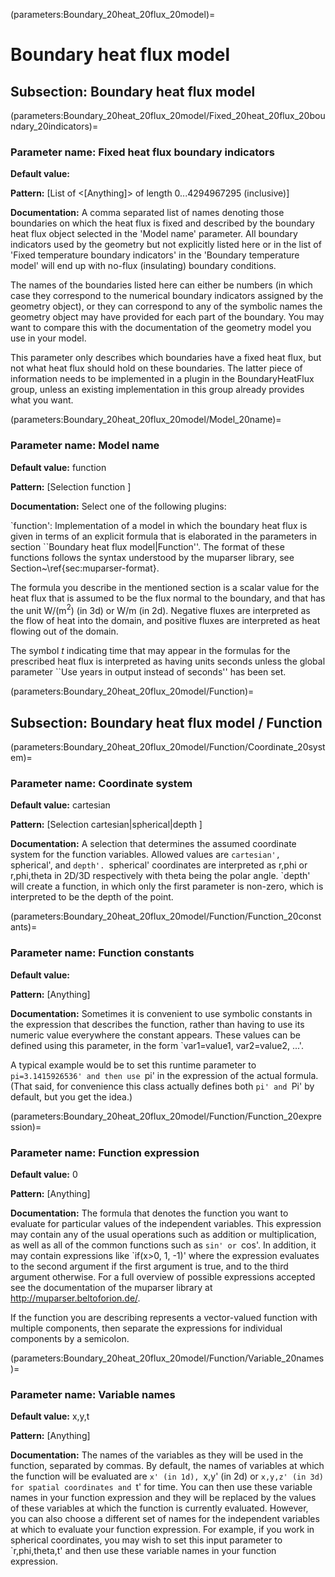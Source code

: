 (parameters:Boundary_20heat_20flux_20model)=
# Boundary heat flux model


## **Subsection:** Boundary heat flux model


(parameters:Boundary_20heat_20flux_20model/Fixed_20heat_20flux_20boundary_20indicators)=
### __Parameter name:__ Fixed heat flux boundary indicators
**Default value:**

**Pattern:** [List of <[Anything]> of length 0...4294967295 (inclusive)]

**Documentation:** A comma separated list of names denoting those boundaries on which the heat flux is fixed and described by the boundary heat flux object selected in the 'Model name' parameter. All boundary indicators used by the geometry but not explicitly listed here or in the list of 'Fixed temperature boundary indicators' in the 'Boundary temperature model' will end up with no-flux (insulating) boundary conditions.

The names of the boundaries listed here can either be numbers (in which case they correspond to the numerical boundary indicators assigned by the geometry object), or they can correspond to any of the symbolic names the geometry object may have provided for each part of the boundary. You may want to compare this with the documentation of the geometry model you use in your model.

This parameter only describes which boundaries have a fixed heat flux, but not what heat flux should hold on these boundaries. The latter piece of information needs to be implemented in a plugin in the BoundaryHeatFlux group, unless an existing implementation in this group already provides what you want.

(parameters:Boundary_20heat_20flux_20model/Model_20name)=
### __Parameter name:__ Model name
**Default value:** function

**Pattern:** [Selection function ]

**Documentation:** Select one of the following plugins:

`function': Implementation of a model in which the boundary heat flux is given in terms of an explicit formula that is elaborated in the parameters in section ``Boundary heat flux model|Function''. The format of these functions follows the syntax understood by the muparser library, see Section~\ref{sec:muparser-format}.

The formula you describe in the mentioned section is a scalar value for the heat flux that is assumed to be the flux normal to the boundary, and that has the unit W/(m$^2$) (in 3d) or W/m (in 2d). Negative fluxes are interpreted as the flow of heat into the domain, and positive fluxes are interpreted as heat flowing out of the domain.

The symbol $t$ indicating time that may appear in the formulas for the prescribed heat flux is interpreted as having units seconds unless the global parameter ``Use years in output instead of seconds'' has been set.

(parameters:Boundary_20heat_20flux_20model/Function)=
## **Subsection:** Boundary heat flux model / Function
(parameters:Boundary_20heat_20flux_20model/Function/Coordinate_20system)=
### __Parameter name:__ Coordinate system
**Default value:** cartesian

**Pattern:** [Selection cartesian|spherical|depth ]

**Documentation:** A selection that determines the assumed coordinate system for the function variables. Allowed values are `cartesian', `spherical', and `depth'. `spherical' coordinates are interpreted as r,phi or r,phi,theta in 2D/3D respectively with theta being the polar angle. `depth' will create a function, in which only the first parameter is non-zero, which is interpreted to be the depth of the point.

(parameters:Boundary_20heat_20flux_20model/Function/Function_20constants)=
### __Parameter name:__ Function constants
**Default value:**

**Pattern:** [Anything]

**Documentation:** Sometimes it is convenient to use symbolic constants in the expression that describes the function, rather than having to use its numeric value everywhere the constant appears. These values can be defined using this parameter, in the form `var1=value1, var2=value2, ...'.

A typical example would be to set this runtime parameter to `pi=3.1415926536' and then use `pi' in the expression of the actual formula. (That said, for convenience this class actually defines both `pi' and `Pi' by default, but you get the idea.)

(parameters:Boundary_20heat_20flux_20model/Function/Function_20expression)=
### __Parameter name:__ Function expression
**Default value:** 0

**Pattern:** [Anything]

**Documentation:** The formula that denotes the function you want to evaluate for particular values of the independent variables. This expression may contain any of the usual operations such as addition or multiplication, as well as all of the common functions such as `sin' or `cos'. In addition, it may contain expressions like `if(x>0, 1, -1)' where the expression evaluates to the second argument if the first argument is true, and to the third argument otherwise. For a full overview of possible expressions accepted see the documentation of the muparser library at http://muparser.beltoforion.de/.

If the function you are describing represents a vector-valued function with multiple components, then separate the expressions for individual components by a semicolon.

(parameters:Boundary_20heat_20flux_20model/Function/Variable_20names)=
### __Parameter name:__ Variable names
**Default value:** x,y,t

**Pattern:** [Anything]

**Documentation:** The names of the variables as they will be used in the function, separated by commas. By default, the names of variables at which the function will be evaluated are `x' (in 1d), `x,y' (in 2d) or `x,y,z' (in 3d) for spatial coordinates and `t' for time. You can then use these variable names in your function expression and they will be replaced by the values of these variables at which the function is currently evaluated. However, you can also choose a different set of names for the independent variables at which to evaluate your function expression. For example, if you work in spherical coordinates, you may wish to set this input parameter to `r,phi,theta,t' and then use these variable names in your function expression.
